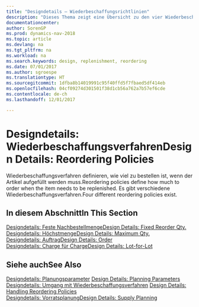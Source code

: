 ```yaml
---
title: "Designdetails – Wiederbeschaffungsrichtlinien"
description: "Dieses Thema zeigt eine Übersicht zu den vier Wiederbeschaffungsverfahren, die für einen Wiederauffüllauftrag verfügbar sind."
documentationcenter: 
author: SorenGP
ms.prod: dynamics-nav-2018
ms.topic: article
ms.devlang: na
ms.tgt_pltfrm: na
ms.workload: na
ms.search.keywords: design, replenishment, reordering
ms.date: 07/01/2017
ms.author: sgroespe
ms.translationtype: HT
ms.sourcegitcommit: 1dfba8b14019991c95f40ffd5f7fbaed5df414eb
ms.openlocfilehash: 04cf09274d301501f38d1cb56a762a7b57ef6cde
ms.contentlocale: de-ch
ms.lasthandoff: 12/01/2017

---
```

# <a name="design-details-reordering-policies"></a><span data-ttu-id="18aa1-103">Designdetails: Wiederbeschaffungsverfahren</span><span class="sxs-lookup"><span data-stu-id="18aa1-103">Design Details: Reordering Policies</span></span>
<span data-ttu-id="18aa1-104">Wiederbeschaffungsverfahren definieren, wie viel zu bestellen ist, wenn der Artikel aufgefüllt werden muss.</span><span class="sxs-lookup"><span data-stu-id="18aa1-104">Reordering policies define how much to order when the item needs to be replenished.</span></span> <span data-ttu-id="18aa1-105">Es gibt verschiedene Wiederbeschaffungsverfahren.</span><span class="sxs-lookup"><span data-stu-id="18aa1-105">Four different reordering policies exist.</span></span>  

## <a name="in-this-section"></a><span data-ttu-id="18aa1-106">In diesem Abschnitt</span><span class="sxs-lookup"><span data-stu-id="18aa1-106">In This Section</span></span>  
[<span data-ttu-id="18aa1-107">Designdetails: Feste Nachbestellmenge</span><span class="sxs-lookup"><span data-stu-id="18aa1-107">Design Details: Fixed Reorder Qty.</span></span>](design-details-fixed-reorder-qty.md)  
[<span data-ttu-id="18aa1-108">Designdetails: Höchstmenge</span><span class="sxs-lookup"><span data-stu-id="18aa1-108">Design Details: Maximum Qty.</span></span>](design-details-maximum-qty.md)  
[<span data-ttu-id="18aa1-109">Designdetails: Auftrag</span><span class="sxs-lookup"><span data-stu-id="18aa1-109">Design Details: Order</span></span>](design-details-order.md)  
[<span data-ttu-id="18aa1-110">Designdetails: Charge für Charge</span><span class="sxs-lookup"><span data-stu-id="18aa1-110">Design Details: Lot-for-Lot</span></span>](design-details-lot-for-lot.md)  

## <a name="see-also"></a><span data-ttu-id="18aa1-111">Siehe auch</span><span class="sxs-lookup"><span data-stu-id="18aa1-111">See Also</span></span>  
<span data-ttu-id="18aa1-112">[Designdetails: Planungsparameter](design-details-planning-parameters.md) </span><span class="sxs-lookup"><span data-stu-id="18aa1-112">[Design Details: Planning Parameters](design-details-planning-parameters.md) </span></span>  
<span data-ttu-id="18aa1-113">[Designdetails: Umgang mit Wiederbeschaffungsverfahren](design-details-handling-reordering-policies.md) </span><span class="sxs-lookup"><span data-stu-id="18aa1-113">[Design Details: Handling Reordering Policies](design-details-handling-reordering-policies.md) </span></span>  
[<span data-ttu-id="18aa1-114">Designdetails: Vorratsplanung</span><span class="sxs-lookup"><span data-stu-id="18aa1-114">Design Details: Supply Planning</span></span>](design-details-supply-planning.md)

